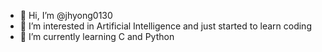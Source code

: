 - 👋 Hi, I’m @jhyong0130
- 👀 I’m interested in Artificial Intelligence and just started to learn coding
- 🌱 I’m currently learning C and Python
<!---
jhyong0130/jhyong0130 is a ✨ special ✨ repository because its `README.md` (this file) appears on your GitHub profile.
You can click the Preview link to take a look at your changes.
--->
